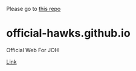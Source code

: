 Please go to [this repo](https://github.com/hawkscord-dev/website)


# official-hawks.github.io
Official Web For JOH

[Link](https://hawkscord.dev)
